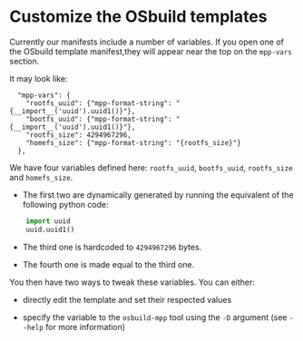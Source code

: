 # Customize the OSbuild templates

Currently our manifests include a number of variables. If you open one of the
OSbuild template manifest,they will appear near the top on the `mpp-vars` section.

It may look like:
```
  "mpp-vars": {
    "rootfs_uuid": {"mpp-format-string": "{__import__('uuid').uuid1()}"},
    "bootfs_uuid": {"mpp-format-string": "{__import__('uuid').uuid1()}"},
    "rootfs_size": 4294967296,
    "homefs_size": {"mpp-format-string": "{rootfs_size}"}
  },
```

We have four variables defined here: `rootfs_uuid`, `bootfs_uuid`, `rootfs_size`
and `homefs_size`.

* The first two are dynamically generated by running the equivalent of the following
  python code:

```python
    import uuid
    uuid.uuid1()
```

* The third one is hardcoded to `4294967296` bytes.

* The fourth one is made equal to the third one.


You then have two ways to tweak these variables. You can either:

* directly edit the template and set their respected values

* specify the variable to the `osbuild-mpp` tool using the `-D` argument
  (see `--help` for more information)
